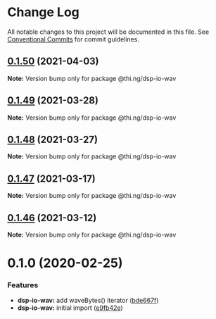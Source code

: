 # Change Log

All notable changes to this project will be documented in this file.
See [Conventional Commits](https://conventionalcommits.org) for commit guidelines.

## [0.1.50](https://github.com/thi-ng/umbrella/compare/@thi.ng/dsp-io-wav@0.1.49...@thi.ng/dsp-io-wav@0.1.50) (2021-04-03)

**Note:** Version bump only for package @thi.ng/dsp-io-wav





## [0.1.49](https://github.com/thi-ng/umbrella/compare/@thi.ng/dsp-io-wav@0.1.48...@thi.ng/dsp-io-wav@0.1.49) (2021-03-28)

**Note:** Version bump only for package @thi.ng/dsp-io-wav





## [0.1.48](https://github.com/thi-ng/umbrella/compare/@thi.ng/dsp-io-wav@0.1.47...@thi.ng/dsp-io-wav@0.1.48) (2021-03-27)

**Note:** Version bump only for package @thi.ng/dsp-io-wav





## [0.1.47](https://github.com/thi-ng/umbrella/compare/@thi.ng/dsp-io-wav@0.1.46...@thi.ng/dsp-io-wav@0.1.47) (2021-03-17)

**Note:** Version bump only for package @thi.ng/dsp-io-wav





## [0.1.46](https://github.com/thi-ng/umbrella/compare/@thi.ng/dsp-io-wav@0.1.45...@thi.ng/dsp-io-wav@0.1.46) (2021-03-12)

**Note:** Version bump only for package @thi.ng/dsp-io-wav





# 0.1.0 (2020-02-25)


### Features

* **dsp-io-wav:** add waveBytes() iterator ([bde667f](https://github.com/thi-ng/umbrella/commit/bde667fe4b08f03a7bbf4fa95d8e71c296d5bfb7))
* **dsp-io-wav:** initial import ([e9fb42e](https://github.com/thi-ng/umbrella/commit/e9fb42e5cb260997ff38055e713aebd82aaf3843))
